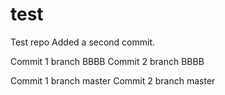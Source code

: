 # test
Test repo
Added a second commit.

Commit 1 branch BBBB
Commit 2 branch BBBB

Commit 1 branch master
Commit 2 branch master

